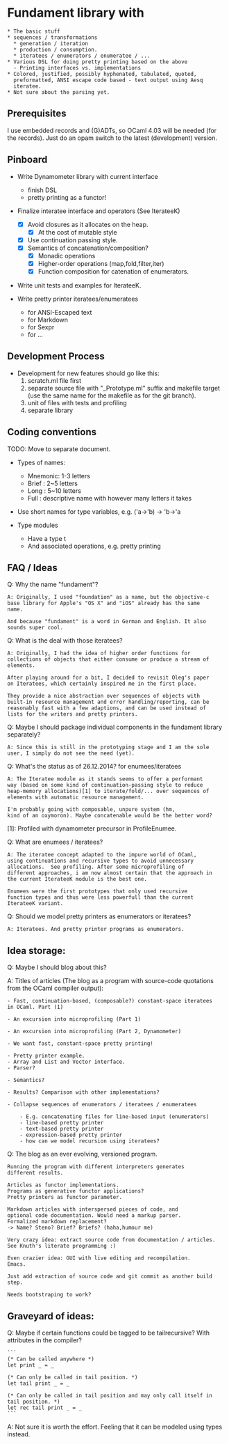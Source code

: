 # Fundament library with
	* The basic stuff
	* sequences / transformations
	  * generation / iteration
	  * production / consumption.
	  * iteratees / enumerators / enumeratee / ...
	* Various DSL for doing pretty printing based on the above
	  - Printing interfaces vs. implementations
	* Colored, justified, possibly hyphenated, tabulated, quoted,
      preformatted, ANSI escape code based - text output using Aesq
      iteratee.
	* Not sure about the parsing yet.
	
## Prerequisites

I use embedded records and (G)ADTs, so OCaml 4.03 will be needed (for
the records). Just do an opam switch to the latest (development)
version.
	
## Pinboard

- Write Dynamometer library with current interface
  * finish DSL
  * pretty printing as a functor!

- Finalize interatee interface and operators (See IterateeK)
  - [X] Avoid closures as it allocates on the heap.
	  - [X] At the cost of mutable style
  - [X] Use continuation passing style.
  - [X] Semantics of concatenation/composition?
	  - [X] Monadic operations
	  - [X] Higher-order operations (map,fold,filter,iter)
	  - [X] Function composition for catenation of enumerators.

- Write unit tests and examples for IterateeK.

- Write pretty printer iteratees/enumeratees
  * for ANSI-Escaped text
  * for Markdown
  * for Sexpr
  * for ...
  
## Development Process

- Development for new features should go like this:
  1. scratch.ml file first
  2. separate source file with "_Prototype.ml" suffix and makefile
     target (use the same name for the makefile as for the git branch).
  3. unit of files with tests and profiling
  4. separate library
  
## Coding conventions

TODO: Move to separate document.

* Types of names:
	- Mnemonic: 1-3 letters
	- Brief : 2~5 letters
	- Long : 5~10 letters
	- Full : descriptive name with however many letters it takes

* Use short names for type variables, e.g. ('a->'b) -> 'b->'a

*  Type modules
   * Have a type t
   * And associated operations, e.g. pretty printing

## FAQ / Ideas

Q: Why the name "fundament"?

	A: Originally, I used "foundation" as a name, but the objective-c
    base library for Apple's "OS X" and "iOS" already has the same
    name.
	
	And because "fundament" is a word in German and English. It also
    sounds super cool.
	
Q: What is the deal with those iteratees?
	
	A: Originally, I had the idea of higher order functions for
    collections of objects that either consume or produce a stream of
    elements.
	
	After playing around for a bit, I decided to revisit Oleg's paper
    on Iteratees, which certainly inspired me in the first place.
	
	They provide a nice abstraction over sequences of objects with
    built-in resource management and error handling/reporting, can be
    reasonably fast with a few adaptions, and can be used instead of
    lists for the writers and pretty printers.
	
Q: Maybe I should package individual components in the fundament
library separately?
	
	A: Since this is still in the prototyping stage and I am the sole
    user, I simply do not see the need (yet).

Q: What's the status as of 26.12.2014? for enumees/iteratees

	A: The Iteratee module as it stands seems to offer a performant
    way (based on some kind of continuation-passing style to reduce
    heap-memory allocations)[1] to iterate/fold/... over sequences of
    elements with automatic resource management.
	
	I'm probably going with composable, unpure system (hm,
    kind of an oxymoron). Maybe concatenable would be the better word?

[1]: Profiled with dynamometer precursor in ProfileEnumee.

Q: What are enumees / iteratees?

	A: The iteratee concept adapted to the impure world of OCaml,
	using continuations and recursive types to avoid unnecessary
	allocations.  See profiling. After some microprofiling of
	different approaches, i am now almost certain that the approach in
	the current IterateeK module is the best one.
	
	Enumees were the first prototypes that only used recursive
    function types and thus were less powerfull than the current
    IterateeK variant.

Q: Should we model pretty printers as enumerators or iteratees?

	A: Iteratees. And pretty printer programs as enumerators.

## Idea storage:

Q: Maybe I should blog about this?

A: Titles of articles (The blog as a program with source-code quotations from the OCaml compiler output):

	- Fast, continuation-based, (composable?) constant-space iteratees
    in OCaml. Part (1)
	
	- An excursion into microprofiling (Part 1)
	
	- An excursion into microprofiling (Part 2, Dynamometer)
	
	- We want fast, constant-space pretty printing!
	
	- Pretty printer example.
	- Array and List and Vector interface.
	- Parser?
	
	- Semantics?
	
	- Results? Comparison with other implementations?
	
	- Collapse sequences of enumerators / iteratees / enumeratees
	
		- E.g. concatenating files for line-based input (enumerators)
		- line-based pretty printer
		- text-based pretty printer
		- expression-based pretty printer
		- how can we model recursion using iteratees?
		
Q: The blog as an ever evolving, versioned program.

	Running the program with different interpreters generates
    different results.
	
	Articles as functor implementations.
	Programs as generative functor applications?
	Pretty printers as functor parameter.
	
	Markdown articles with interspersed pieces of code, and
    optional code documentation. Would need a markup parser.
	Formalized markdown replacement?
	-> Name? Steno? Brief? Briefs? (haha,humour me)
	
	Very crazy idea: extract source code from documentation / articles.
	See Knuth's literate programming :)
	
	Even crazier idea: GUI with live editing and recompilation.
	Emacs.
	
	Just add extraction of source code and git commit as another build
    step.
	
	Needs bootstraping to work?


## Graveyard of ideas:

Q: Maybe if certain functions could be tagged to be tailrecursive?
With attributes in the compiler?

	```
	(* Can be called anywhere *)
	let print _ = _

	(* Can only be called in tail position. *)
	let tail print _ = _

	(* Can only be called in tail position and may only call itself in
	tail position. *)
	let rec tail print _ = _
	```

A: Not sure it is worth the effort. Feeling that it can be modeled
using types instead.

